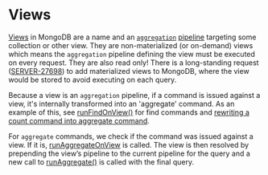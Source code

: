 # Views

[Views] in MongoDB are a name and an [`aggregation`][aggregation] [pipeline][pipeline] targeting some
collection or other view. They are non-materialized (or on-demand) views which means the
`aggregation` pipeline defining the view must be executed on every request. They are also read only! There is a long-standing
request ([SERVER-27698][materialized views]) to add materialized views to MongoDB, where the view
would be stored to avoid executing on each query.

Because a view is an `aggregation` pipeline, if a command is issued against a view, it's internally transformed into an 'aggregate' command. As an example of this, see [runFindOnView()] for find commands and [rewriting a count command into aggregate command].

For `aggregate` commands, we check if the command was issued against a view. If it is,
[runAggregateOnView][runAggregateOnView] is called. The view is then resolved by prepending the
view’s pipeline to the current pipeline for the query and a new call to
[runAggregate()][runAggregate()] is called with the final query.

<!-- Links -->

[aggregation]: README.md#glossary-Aggregation
[find]: README.md#glossary-Find
[pipeline]: README.md#glossary-Pipeline
[materialized views]: https://jira.mongodb.org/browse/SERVER-27698
[runFindOnView()]: https://github.com/mongodb/mongo/blob/0b7ad1d7e9aaa92666a102664abcdd84a92a2656/src/mongo/db/commands/find_cmd.cpp#L953
[find_cmd]: https://github.com/mongodb/mongo/blob/7a1d8a1ab2aa04a2fa7b2c84e5baffff43a87a27/src/mongo/db/commands/find_cmd.cpp#L720-L740
[runAggregateOnView]: https://github.com/mongodb/mongo/blob/dbbabbdc0f3ef6cbb47500b40ae235c1258b741a/src/mongo/db/commands/run_aggregate.cpp#L807
[runAggregate()]: https://github.com/mongodb/mongo/blob/dbbabbdc0f3ef6cbb47500b40ae235c1258b741a/src/mongo/db/commands/run_aggregate.cpp#L998
[rewriting a count command into aggregate command]: https://github.com/10gen/mongo/blob/4d35137259c93d1bc99db139ef86da105bd3358a/src/mongo/db/commands/count_cmd.cpp#L236
[views]: https://www.mongodb.com/docs/manual/core/views/

